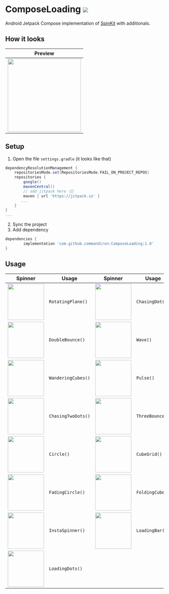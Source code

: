 # ComposeLoading [![](https://jitpack.io/v/commandiron/ComposeLoading.svg)](https://jitpack.io/#commandiron/ComposeLoading)


Android Jetpack Compose implementation of [SpinKit](https://tobiasahlin.com/spinkit/) with additionals.

## How it looks

|Preview|
|-------|
|<img src="https://user-images.githubusercontent.com/50905347/185809978-83dda286-b898-4653-975f-4b44843767f6.gif" width="232" height="232">|

## Setup
1. Open the file `settings.gradle` (it looks like that)
```groovy
dependencyResolutionManagement {
    repositoriesMode.set(RepositoriesMode.FAIL_ON_PROJECT_REPOS)
    repositories {
        google()
        mavenCentral()
        // add jitpack here 👇🏽
        maven { url 'https://jitpack.io' }
       ...
    }
} 
...
```
2. Sync the project
3. Add dependency
```groovy
dependencies {
        implementation 'com.github.commandiron:ComposeLoading:1.0'
}
```

## Usage

|Spinner|Usage|Spinner|Usage|
|-------|-----|-------|-----|
|<img src="https://user-images.githubusercontent.com/50905347/184547400-f804659d-47ab-44c0-b687-0b112b37feb6.gif" width="115" height="115">|```RotatingPlane()```|<img src="https://user-images.githubusercontent.com/50905347/184547925-717f957e-35a1-48ee-9677-971c91e876e3.gif" width="115" height="115">|```ChasingDots()```|
|<img src="https://user-images.githubusercontent.com/50905347/184548345-edcf0bd0-0b2b-44c9-aa09-d74f5ae6decf.gif" width="115" height="115">|```DoubleBounce()```|<img src="https://user-images.githubusercontent.com/50905347/184549191-5304e7ee-2bd3-486c-b062-d6b7631f210a.gif" width="115" height="115">|```Wave()```|
|<img src="https://user-images.githubusercontent.com/50905347/184549202-d88eeaba-827e-4c51-9e3a-d0d2dd483212.gif" width="115" height="115">|```WanderingCubes()```|<img src="https://user-images.githubusercontent.com/50905347/184549207-032335cb-462c-44bd-9080-0d8a960b95dd.gif" width="115" height="115">|```Pulse()```|
|<img src="https://user-images.githubusercontent.com/50905347/184549209-f5503455-6803-48f3-9db4-d0104027f411.gif" width="115" height="115">|```ChasingTwoDots()```|<img src="https://user-images.githubusercontent.com/50905347/184549212-777076df-76e8-4e0f-9251-d7c5eb0b362e.gif" width="115" height="115">|```ThreeBounce()```|
|<img src="https://user-images.githubusercontent.com/50905347/184554273-476e6cb6-e806-4bb0-adef-0fff0f136247.png" width="115" height="115">|```Circle()```|<img src="https://user-images.githubusercontent.com/50905347/184554274-c0bf19f4-3e32-4920-8f66-ae14d478e859.png" width="115" height="115">|```CubeGrid()```|
|<img src="https://user-images.githubusercontent.com/50905347/184554275-0d1bd5e7-48a7-4828-8824-3fd8cfd6cb14.png" width="115" height="115">|```FadingCircle()```|<img src="https://user-images.githubusercontent.com/50905347/184554276-e17ff715-e102-4247-be3b-9a23684f303e.png" width="115" height="115">|```FoldingCube()```|
|<img src="https://user-images.githubusercontent.com/50905347/184554277-50a2ee51-2a17-4e22-9466-ddd0fcad9832.png" width="115" height="115">|```InstaSpinner()```|<img src="https://user-images.githubusercontent.com/50905347/184554278-fbd17d1f-f5f3-4750-8eb7-cac7ef54f3f1.gif" width="115" height="115">|```LoadingBar()```|
|<img src="https://user-images.githubusercontent.com/50905347/184554279-298c17df-b8f4-498c-bdf5-b6f81c16ffbe.gif" width="115" height="115">|```LoadingDots()```|

